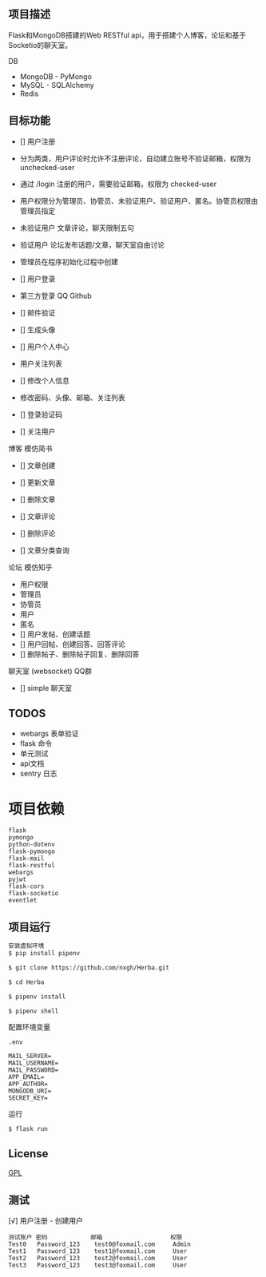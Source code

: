 ## 项目描述

Flask和MongoDB搭建的Web RESTful api，用于搭建个人博客，论坛和基于Socketio的聊天室。

DB
- MongoDB - PyMongo
- MySQL - SQLAlchemy
- Redis

## 目标功能



 - [] 用户注册
  - 分为两类，用户评论时允许不注册评论，自动建立账号不验证邮箱，权限为 unchecked-user
  - 通过 /login 注册的用户，需要验证邮箱，权限为 checked-user
  - 用户权限分为管理员、协管员、未验证用户、验证用户、匿名。协管员权限由管理员指定
   - 未验证用户 文章评论，聊天限制五句
   - 验证用户 论坛发布话题/文章，聊天室自由讨论
   - 管理员在程序初始化过程中创建

 - [] 用户登录
  - 第三方登录 QQ Github
 - [] 邮件验证

 - [] 生成头像
 - [] 用户个人中心
  - 用户关注列表
 - [] 修改个人信息
  - 修改密码、头像、邮箱、关注列表
 - [] 登录验证码
 - [] 关注用户

 博客 模仿简书
 - [] 文章创建
 - [] 更新文章
 - [] 删除文章

 - [] 文章评论
 - [] 删除评论
 - [] 文章分类查询 

 论坛 模仿知乎
 - 用户权限
  - 管理员
  - 协管员
  - 用户 
  - 匿名
 - [] 用户发帖、创建话题
 - [] 用户回帖、创建回答、回答评论
 - [] 删除帖子、删除帖子回复、删除回答

 聊天室 (websocket) QQ群
 - [] simple 聊天室

## TODOS
 - webargs 表单验证
 - flask 命令
 - 单元测试
 - api文档
 - sentry 日志

# 项目依赖
```
flask 
pymongo 
python-dotenv 
flask-pymongo 
flask-mail 
flask-restful 
webargs 
pyjwt 
flask-cors 
flask-socketio 
eventlet 
```

## 项目运行

```bash
安装虚拟环境
$ pip install pipenv

$ git clone https://github.com/nxgh/Herba.git

$ cd Herba

$ pipenv install 

$ pipenv shell

```

配置环境变量
```
.env

MAIL_SERVER=
MAIL_USERNAME=
MAIL_PASSWORD=
APP_EMAIL=
APP_AUTHOR=
MONGODB_URI=
SECRET_KEY=
```
运行
```
$ flask run
```


## License
[GPL](https://github.com/bailicangdu/vue2-elm/blob/master/COPYING)




## 测试

[√] 用户注册 - 创建用户
```
测试账户 密码            邮箱                   权限
Test0   Password_123    test0@foxmail.com     Admin
Test1   Password_123    test1@foxmail.com     User
Test2   Password_123    test2@foxmail.com     User
Test3   Password_123    test3@foxmail.com     User
```

